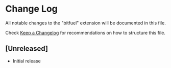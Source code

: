 # Change Log

All notable changes to the "bitfuel" extension will be documented in this file.

Check [Keep a Changelog](http://keepachangelog.com/) for recommendations on how to structure this file.

## [Unreleased]

- Initial release